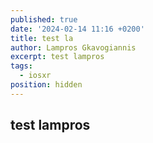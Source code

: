 ```yaml
---
published: true
date: '2024-02-14 11:16 +0200'
title: test la
author: Lampros Gkavogiannis
excerpt: test lampros
tags:
  - iosxr
position: hidden
---
```

## test lampros
